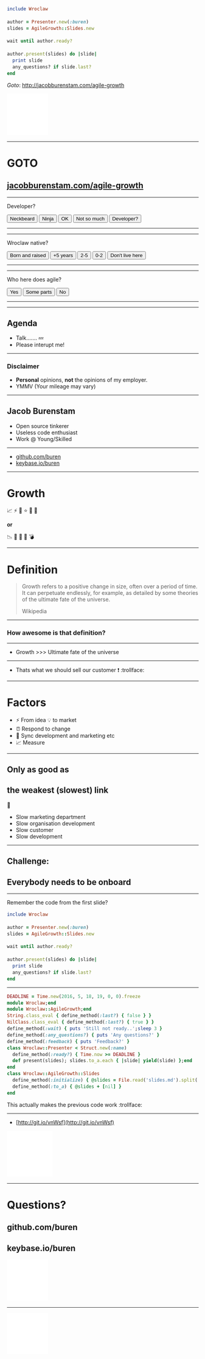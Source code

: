 ```ruby
include Wroclaw

author = Presenter.new(:buren)
slides = AgileGrowth::Slides.new

wait until author.ready?

author.present(slides) do |slide|
  print slide
  any_questions? if slide.last?
end
```

_Goto_: http://jacobburenstam.com/agile-growth

<img class="natural-image" src="images/logo-inv.svg" style="max-width:400px">

---

# GOTO

## [jacobburenstam.com/agile-growth](http://jacobburenstam.com/agile-growth)

---

<div data-poller="js-poll-developer">
  <p>Developer?</p>
  <button data-answer>Neckbeard</button>
  <button data-answer>Ninja</button>
  <button data-answer>OK</button>
  <button data-answer>Not so much</button>
  <button data-answer>Developer?</button>
  <hr>
  <div data-chart data-refresh="5"></div>
</div>

---

<div data-poller="js-native-wroclaw">
  <p>Wroclaw native?</p>
  <button data-answer>Born and raised</button>
  <button data-answer>+5 years</button>
  <button data-answer>2-5</button>
  <button data-answer>0-2</button>
  <button data-answer>Don't live here</button>
  <hr>
  <div data-chart data-refresh="5"></div>
</div>

---

<div data-poller="js-agile">
  <p>Who here does agile?</p>
  <button data-answer>Yes</button>
  <button data-answer>Some parts</button>
  <button data-answer>No</button>
  <hr>
  <div data-chart data-refresh="5"></div>
</div>

---

## Agenda

* Talk....... :zzz:
* Please interupt me!

---

### Disclaimer

* __Personal__ opinions, __not__ the opinions of my employer.
* YMMV (Your mileage may vary)

---

## Jacob Burenstam

* Open source tinkerer
* Useless code enthusiast
* Work @ Young/Skilled

<hr>

* [github.com/buren](https://github.com/buren)
* [keybase.io/buren](https://keybase.io/buren)

---

# Growth

:chart_with_upwards_trend: :zap: :tada: :star: :metal: :money_with_wings:

__or__

:chart_with_downwards_trend: :pill: :hocho: :gun: :bomb:

---

# Definition

> Growth refers to a positive change in size, often over a period of time.
> It can perpetuate endlessly, for example, as detailed by some theories of the ultimate fate of the universe.
>
> Wikipedia

---

### How awesome is that definition?

---

* Growth >>> Ultimate fate of the universe

---

* Thats what we should sell our customer :exclamation: :trollface:

---

# Factors

* :zap: From idea :bulb: to market
* :alarm_clock: Respond to change
* :repeat: Sync development and marketing etc
* :chart_with_upwards_trend: Measure

---

## Only as good as
## the weakest (slowest) link

:turtle:

* Slow marketing department
* Slow organisation development
* Slow customer
* Slow development

---

## Challenge:

## Everybody needs to be onboard

---

Remember the code from the first slide?

```ruby
include Wroclaw

author = Presenter.new(:buren)
slides = AgileGrowth::Slides.new

wait until author.ready?

author.present(slides) do |slide|
  print slide
  any_questions? if slide.last?
end
```

---

```ruby
DEADLINE = Time.new(2016, 5, 18, 19, 0, 0).freeze
module Wroclaw;end
module Wroclaw::AgileGrowth;end
String.class_eval { define_method(:last?) { false } }
NilClass.class_eval { define_method(:last?) { true } }
define_method(:wait) { puts 'Still not ready..';sleep 3 }
define_method(:any_questions?) { puts 'Any questions?' }
define_method(:feedback) { puts 'Feedback?' }
class Wroclaw::Presenter < Struct.new(:name)
  define_method(:ready?) { Time.now >= DEADLINE }
  def present(slides); slides.to_a.each { |slide| yield(slide) };end
end
class Wroclaw::AgileGrowth::Slides
  define_method(:initialize) { @slides = File.read('slides.md').split('---') }
  define_method(:to_a) { @slides + [nil] }
end
```

This actually makes the previous code work :trollface:

---

* [http://git.io/vnWsf](http://git.io/vnWsf)

<img src="images/github-mark.png" alt="GitHub logo" class="octocat">

---

# Questions?

## github.com/buren
## keybase.io/buren

<img class="natural-image" src="images/logo-inv.svg" style="max-width: 300px;"/>

---

<img class="natural-image" src="images/logo-inv.svg"/>

<!-- Third party dependencies -->
<script src="js/libs/jquery.js"></script>
<!-- <script src="js/libs/highcharts.js"></script> -->
<script src="https://www.google.com/jsapi"></script>
<script src="js/libs/chartkick.js"></script>

<!-- JavaScript -->
<script src="js/log.js"></script>
<script src="js/resize-hack.js"></script>

<script>
  PollerConfig = { url: 'https://throwawaypoll.herokuapp.com' };
</script>
<script src="js/poller.js"></script>
<script src="js/poller-dom.js"></script>
<script>
  PollerConfig = { url: 'https://throwawaypoll.herokuapp.com' };
</script>
